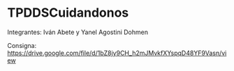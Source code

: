 # TPDDSCuidandonos

Integrantes:
Iván Abete y Yanel Agostini Dohmen

Consigna: https://drive.google.com/file/d/1bZ8jy9CH_h2mJMvkfXYspqD48YF9Vasn/view